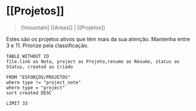 # [[Projetos]]

> [!mountain] [[Areas]] | [[Projetos]] 

Estes são os projetos ativos que têm mais da sua atenção. Mantenha entre 3 e 11. Priorize pela classificação.
``` dataview
TABLE WITHOUT ID
file.link as Nota, project as Projeto,resumo as Resumo, status as Status, created as Criado

FROM "ESFORÇOS/PROJETOS" 
where type != "project_note"
where type = "project"
sort created DESC

LIMIT 33
```


